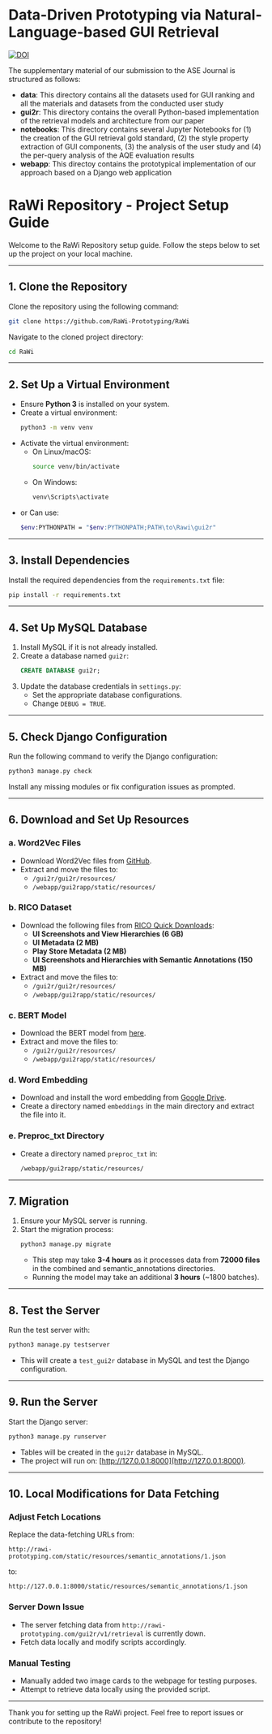# Data-Driven Prototyping via Natural-Language-based GUI Retrieval

[![DOI](https://zenodo.org/badge/465262035.svg)](https://zenodo.org/badge/latestdoi/465262035)

The supplementary material of our submission to the ASE Journal is structured as follows:

- **data**: This directory contains all the datasets used for GUI ranking and all the materials and datasets from the conducted user study
- **gui2r**: This directory contains the overall Python-based implementation of the retrieval models and architecture from our paper
- **notebooks**: This directory contains several Jupyter Notebooks for (1) the creation of the GUI retrieval gold standard, (2) the style property extraction of GUI components, (3) the analysis of the user study and (4) the per-query analysis of the AQE evaluation results
- **webapp**: This directoy contains the prototypical implementation of our approach based on a Django web application


# RaWi Repository - Project Setup Guide

Welcome to the RaWi Repository setup guide. Follow the steps below to set up the project on your local machine.

---

## 1. Clone the Repository
Clone the repository using the following command:
```bash
git clone https://github.com/RaWi-Prototyping/RaWi
```
Navigate to the cloned project directory:
```bash
cd RaWi
```

---

## 2. Set Up a Virtual Environment
- Ensure **Python 3** is installed on your system.
- Create a virtual environment:
  ```bash
  python3 -m venv venv
  ```
- Activate the virtual environment:
  - On Linux/macOS:
    ```bash
    source venv/bin/activate
    ```
  - On Windows:
    ```bash
    venv\Scripts\activate
    ```
- or Can use:
    ```bash
    $env:PYTHONPATH = "$env:PYTHONPATH;PATH\to\Rawi\gui2r"
    ```
---

## 3. Install Dependencies
Install the required dependencies from the `requirements.txt` file:
```bash
pip install -r requirements.txt
```

---

## 4. Set Up MySQL Database
1. Install MySQL if it is not already installed.
2. Create a database named `gui2r`:
   ```sql
   CREATE DATABASE gui2r;
   ```
3. Update the database credentials in `settings.py`:
   - Set the appropriate database configurations.
   - Change `DEBUG = TRUE`.

---

## 5. Check Django Configuration
Run the following command to verify the Django configuration:
```bash
python3 manage.py check
```
Install any missing modules or fix configuration issues as prompted.

---

## 6. Download and Set Up Resources
### a. Word2Vec Files
- Download Word2Vec files from [GitHub](https://github.com/tmikolov/word2vec).
- Extract and move the files to:
  - `/gui2r/gui2r/resources/`
  - `/webapp/gui2rapp/static/resources/`

### b. RICO Dataset
- Download the following files from [RICO Quick Downloads](http://www.interactionmining.org/rico.html#quick-downloads):
  - **UI Screenshots and View Hierarchies (6 GB)**
  - **UI Metadata (2 MB)**
  - **Play Store Metadata (2 MB)**
  - **UI Screenshots and Hierarchies with Semantic Annotations (150 MB)**
- Extract and move the files to:
  - `/gui2r/gui2r/resources/`
  - `/webapp/gui2rapp/static/resources/`

### c. BERT Model
- Download the BERT model from [here](https://storage.googleapis.com/bert_models/2020_02_20/uncased_L-12_H-768_A-12.zip).
- Extract and move the files to:
  - `/gui2r/gui2r/resources/`
  - `/webapp/gui2rapp/static/resources/`

### d. Word Embedding
- Download and install the word embedding from [Google Drive](https://drive.google.com/file/d/0B7XkCwpI5KDYNlNUTTlSS21pQmM/edit?usp=sharing).
- Create a directory named `embeddings` in the main directory and extract the file into it.

### e. Preproc_txt Directory
- Create a directory named `preproc_txt` in:
  ```bash
  /webapp/gui2rapp/static/resources/
  ```

---

## 7. Migration
1. Ensure your MySQL server is running.
2. Start the migration process:
   ```bash
   python3 manage.py migrate
   ```
   - This step may take **3-4 hours** as it processes data from **72000 files** in the combined and semantic_annotations directories.
   - Running the model may take an additional **3 hours** (~1800 batches).

---

## 8. Test the Server
Run the test server with:
```bash
python3 manage.py testserver
```
- This will create a `test_gui2r` database in MySQL and test the Django configuration.

---

## 9. Run the Server
Start the Django server:
```bash
python3 manage.py runserver
```
- Tables will be created in the `gui2r` database in MySQL.
- The project will run on: [http://127.0.0.1:8000](http://127.0.0.1:8000).

---

## 10. Local Modifications for Data Fetching
### Adjust Fetch Locations
Replace the data-fetching URLs from:
```
http://rawi-prototyping.com/static/resources/semantic_annotations/1.json
```
to:
```
http://127.0.0.1:8000/static/resources/semantic_annotations/1.json
```

### Server Down Issue
- The server fetching data from `http://rawi-prototyping.com/gui2r/v1/retrieval` is currently down.
- Fetch data locally and modify scripts accordingly.

### Manual Testing
- Manually added two image cards to the webpage for testing purposes.
- Attempt to retrieve data locally using the provided script.

---

Thank you for setting up the RaWi project. Feel free to report issues or contribute to the repository!
